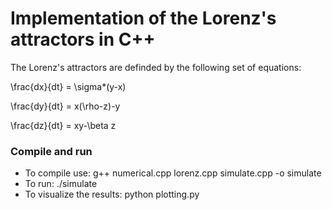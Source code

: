 # Implementation of the Lorenz's attractors in C++

The Lorenz's attractors are definded by the following set of equations:

\frac{dx}{dt} = \sigma*(y-x)

\frac{dy}{dt} = x(\rho-z)-y

\frac{dz}{dt} = xy-\beta z

### Compile and run

- To compile use: g++ numerical.cpp lorenz.cpp simulate.cpp -o simulate
- To run: ./simulate
- To visualize the results: python plotting.py


